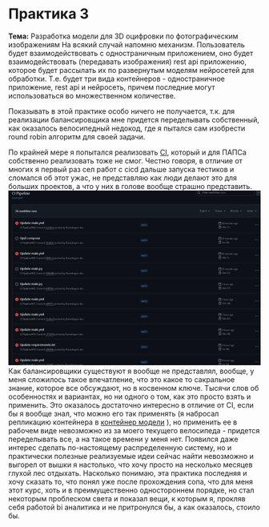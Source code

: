 # Практика 3
**Тема:** Разработка модели для 3D оцифровки по фотографическим изображениям
На всякий случай напомню механизм. Пользователь будет взаимодействовать с одностраничным приложением, оно будет взаимодействовать (передавать изображения) rest api приложению, которое будет рассылать их по развернутым моделям нейросетей для обработки. Т.е. будет три вида контейнеров - одностраничное приложение, rest api и нейросеть, причем последние могут использоваться во множественном количестве.

Показывать в этой практике особо ничего не получается, т.к. для реализации балансировщика мне придется переделывать собственный, как оказалось велосипедный недокод, где я пытался сам изобрести round robin алгоритм для своей задачи.

По крайней мере я попытался реализовать [CI]([https://github.com/Runedragon-dev/dist_sys/blob/main/src/ModelAPI/docker-compose.yml](https://github.com/Runedragon-dev/dist_sys/blob/main/.github/workflows/main.yml)), который и для ПАПСа собственно реализовать тоже не смог.
Честно говоря, в отличие от многих я первый раз сел работ с cicd дальше запуска тестиков и сломался об этот ужас, не представляю как люди делают это для больших проектов, а что у них в голове вообще страшно представить. 
![мои попытки](cicd.png)
Как балансировщики существуют я вообще не представлял, вообще, у меня сложилось такое впечатление, что это какое то сакральное знание, которое все обсуждают, но в косвенном ключе. Тысячи слов об особенностях и вариантах, но ни одного о том, как это просто взять и применить. 
Это оказалось достаточно интересно в отличие от CI, если бы я вообще знал, что можно его так применять (я набросал репликацию контейнера в [контейнер модели](https://github.com/Runedragon-dev/dist_sys/blob/main/src/ModelAPI/docker-compose.yml) ),
но применить ее в рабочем виде невозможно из за моего текущего велосипеда - придется переделывать все, а на такое времени у меня нет.
Появился даже интерес сделать по-настоящему распределенную систему, но и практически полезные реализуемые идеи сейчас найти невозможно и выгорел от вышки я настолько, что хочу просто на несколько месяцев глухой лес отдыхать.
Насколько понимаю, эта практика последняя и хочу сказать то, что понял уже после прохождения сопа, что для меня этот курс, хоть и в преимущественно одностороннем порядке, но стал некоторым проблеском света и показал вещи, к которым я, прокляв себя работой bi аналитика и не притронулся бы, а как оказалось, стоило бы.
